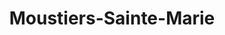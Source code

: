 ---
guid: "7e6444496eb1"
title: "Moustiers-Sainte-Marie"
latlng: "43.847012, 6.221493"
videoId: "n-bqGOlEp9E" 
---